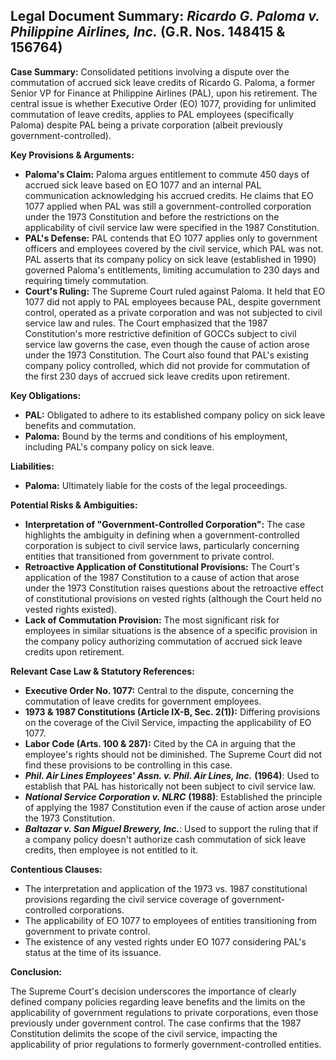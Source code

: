 ## Legal Document Summary: *Ricardo G. Paloma v. Philippine Airlines, Inc.* (G.R. Nos. 148415 & 156764)

**Case Summary:** Consolidated petitions involving a dispute over the commutation of accrued sick leave credits of Ricardo G. Paloma, a former Senior VP for Finance at Philippine Airlines (PAL), upon his retirement. The central issue is whether Executive Order (EO) 1077, providing for unlimited commutation of leave credits, applies to PAL employees (specifically Paloma) despite PAL being a private corporation (albeit previously government-controlled).

**Key Provisions & Arguments:**

*   **Paloma's Claim:** Paloma argues entitlement to commute 450 days of accrued sick leave based on EO 1077 and an internal PAL communication acknowledging his accrued credits. He claims that EO 1077 applied when PAL was still a government-controlled corporation under the 1973 Constitution and before the restrictions on the applicability of civil service law were specified in the 1987 Constitution.
*   **PAL's Defense:** PAL contends that EO 1077 applies only to government officers and employees covered by the civil service, which PAL was not. PAL asserts that its company policy on sick leave (established in 1990) governed Paloma's entitlements, limiting accumulation to 230 days and requiring timely commutation.
*   **Court's Ruling:** The Supreme Court ruled against Paloma. It held that EO 1077 did not apply to PAL employees because PAL, despite government control, operated as a private corporation and was not subjected to civil service law and rules. The Court emphasized that the 1987 Constitution's more restrictive definition of GOCCs subject to civil service law governs the case, even though the cause of action arose under the 1973 Constitution. The Court also found that PAL's existing company policy controlled, which did not provide for commutation of the first 230 days of accrued sick leave credits upon retirement.

**Key Obligations:**

*   **PAL:** Obligated to adhere to its established company policy on sick leave benefits and commutation.
*   **Paloma:** Bound by the terms and conditions of his employment, including PAL's company policy on sick leave.

**Liabilities:**

*   **Paloma:** Ultimately liable for the costs of the legal proceedings.

**Potential Risks & Ambiguities:**

*   **Interpretation of "Government-Controlled Corporation":** The case highlights the ambiguity in defining when a government-controlled corporation is subject to civil service laws, particularly concerning entities that transitioned from government to private control.
*   **Retroactive Application of Constitutional Provisions:** The Court's application of the 1987 Constitution to a cause of action that arose under the 1973 Constitution raises questions about the retroactive effect of constitutional provisions on vested rights (although the Court held no vested rights existed).
*   **Lack of Commutation Provision:** The most significant risk for employees in similar situations is the absence of a specific provision in the company policy authorizing commutation of accrued sick leave credits upon retirement.

**Relevant Case Law & Statutory References:**

*   **Executive Order No. 1077:** Central to the dispute, concerning the commutation of leave credits for government employees.
*   **1973 & 1987 Constitutions (Article IX-B, Sec. 2(1)):** Differing provisions on the coverage of the Civil Service, impacting the applicability of EO 1077.
*   **Labor Code (Arts. 100 & 287):** Cited by the CA in arguing that the employee's rights should not be diminished. The Supreme Court did not find these provisions to be controlling in this case.
*   ***Phil. Air Lines Employees' Assn. v. Phil. Air Lines, Inc.*** **(1964)**: Used to establish that PAL has historically not been subject to civil service law.
*   ***National Service Corporation v. NLRC*** **(1988)**: Established the principle of applying the 1987 Constitution even if the cause of action arose under the 1973 Constitution.
*   ***Baltazar v. San Miguel Brewery, Inc.***: Used to support the ruling that if a company policy doesn't authorize cash commutation of sick leave credits, then employee is not entitled to it.

**Contentious Clauses:**

*   The interpretation and application of the 1973 vs. 1987 constitutional provisions regarding the civil service coverage of government-controlled corporations.
*   The applicability of EO 1077 to employees of entities transitioning from government to private control.
*   The existence of any vested rights under EO 1077 considering PAL's status at the time of its issuance.

**Conclusion:**

The Supreme Court's decision underscores the importance of clearly defined company policies regarding leave benefits and the limits on the applicability of government regulations to private corporations, even those previously under government control. The case confirms that the 1987 Constitution delimits the scope of the civil service, impacting the applicability of prior regulations to formerly government-controlled entities.
